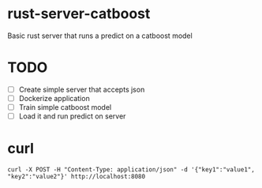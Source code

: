 # rust-server-catboost
Basic rust server that runs a predict on a catboost model

# TODO

- [ ] Create simple server that accepts json
- [ ] Dockerize application
- [ ] Train simple catboost model
- [ ] Load it and run predict on server

# curl

```
curl -X POST -H "Content-Type: application/json" -d '{"key1":"value1", "key2":"value2"}' http://localhost:8080
```